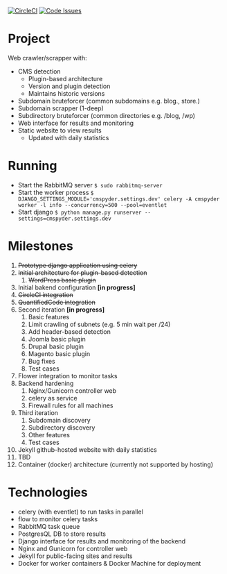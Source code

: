 [![CircleCI](https://circleci.com/gh/j4v/CMSpyder.svg?style=svg)](https://circleci.com/gh/j4v/CMSpyder)
[![Code Issues](https://www.quantifiedcode.com/api/v1/project/6f2f61d35ba345e7be82fad62c2d883c/badge.svg)](https://www.quantifiedcode.com/app/project/6f2f61d35ba345e7be82fad62c2d883c)

# Project
Web crawler/scrapper with:
- CMS detection
    - Plugin-based architecture
    - Version and plugin detection
    - Maintains historic versions
- Subdomain bruteforcer (common subdomains e.g. blog., store.)
- Subdomain scrapper (1-deep)
- Subdirectory bruteforcer (common directories e.g. /blog, /wp)
- Web interface for results and monitoring
- Static website to view results
    - Updated with daily statistics

#  Running
- Start the RabbitMQ server
`$ sudo rabbitmq-server`
- Start the worker process
`$ DJANGO_SETTINGS_MODULE='cmspyder.settings.dev' celery -A cmspyder worker -l info --concurrency=500 --pool=eventlet`
- Start django
`$ python manage.py runserver --settings=cmspyder.settings.dev`

# Milestones
1. ~~Prototype django application using celery~~
2. ~~Initial architecture for plugin-based detection~~
    1. ~~WordPress basic plugin~~
3. Initial bakend configuration **[in progress]**
4. ~~CircleCI integration~~
5. ~~QuantifiedCode integration~~
6. Second iteration **[in progress]**
    1. Basic features
    2. Limit crawling of subnets (e.g. 5 min wait per /24)
    3. Add header-based detection
    4. Joomla basic plugin
    5. Drupal basic plugin
    6. Magento basic plugin
    7. Bug fixes
    8. Test cases
7. Flower integration to monitor tasks
8. Backend hardening
    1. Nginx/Gunicorn controller web
    2. celery as service
    3. Firewall rules for all machines
9. Third iteration
    1. Subdomain discovery
    2. Subdirectory discovery
    3. Other features
    4. Test cases
10. Jekyll github-hosted website with daily statistics
11. TBD
12. Container (docker) architecture (currently not supported by hosting)

# Technologies
- celery (with eventlet) to run tasks in parallel
- flow to monitor celery tasks
- RabbitMQ task queue
- PostgresQL DB to store results
- Django interface for results and monitoring of the backend
- Nginx and Gunicorn for controller web
- Jekyll for public-facing sites and results
- Docker for worker containers & Docker Machine for deployment
